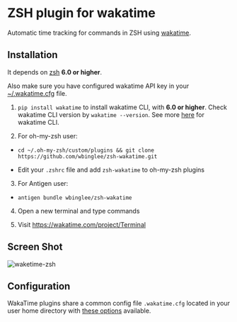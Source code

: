 ZSH plugin for wakatime
=======================

Automatic time tracking for commands in ZSH using [wakatime](http://wakatime.com/).

Installation
------------

It depends on [zsh](http://www.zsh.org/) **6.0 or higher**.

Also make sure you have configured wakatime API key in your [~/.wakatime.cfg](https://github.com/wakatime/wakatime#configuring) file.

1. `pip install wakatime` to install wakatime CLI, with **6.0 or higher**. Check wakatime CLI version by `wakatime --version`. See more [here](https://github.com/wakatime/wakatime) for wakatime CLI.

2. For oh-my-zsh user:
  - `cd ~/.oh-my-zsh/custom/plugins && git clone https://github.com/wbinglee/zsh-wakatime.git`

  - Edit your `.zshrc` file and add `zsh-wakatime` to oh-my-zsh plugins

3. For Antigen user:
  - `antigen bundle wbinglee/zsh-wakatime`

4. Open a new terminal and type commands

5. Visit https://wakatime.com/project/Terminal


Screen Shot
------------

![waketime-zsh](https://www.evernote.com/shard/s46/sh/47996872-d054-4c52-843e-2fe17a3d7f90/32032a685a2f8bfb/res/5b40b557-22d0-4520-a687-02d745ef08a2/skitch.png)


Configuration
-----------

WakaTime plugins share a common config file `.wakatime.cfg` located in your user home directory with [these options](https://github.com/wakatime/wakatime#configuring) available.
